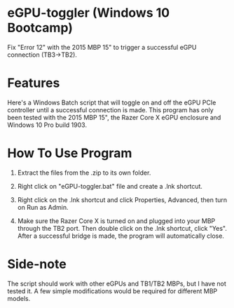# eGPU-toggler (Windows 10 Bootcamp)
Fix "Error 12" with the 2015 MBP 15" to trigger a successful eGPU connection (TB3->TB2).

# Features
Here's a Windows Batch script that will toggle on and off the eGPU PCIe controller until a successful connection is made.  This program has only been tested with the 2015 MBP 15", the Razer Core X eGPU enclosure and Windows 10 Pro build 1903.

# How To Use Program

1. Extract the files from the .zip to its own folder.

2. Right click on "eGPU-toggler.bat" file and create a .lnk shortcut.

3. Right click on the .lnk shortcut and click Properties, Advanced, then turn on Run as Admin.

4. Make sure the Razer Core X is turned on and plugged into your MBP through the TB2 port.  Then double click on the .lnk shortcut, click "Yes".  After a successful bridge is made, the program will automatically close.

# Side-note

The script should work with other eGPUs and TB1/TB2 MBPs, but I have not tested it.  A few simple modifications would be required for different MBP models.
